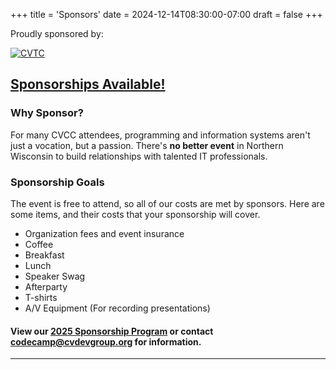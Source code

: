 +++
title = 'Sponsors'
date = 2024-12-14T08:30:00-07:00
draft = false
+++



Proudly sponsored by:

[![CVTC](/img/sponsors/cvtc.jpg)](https://cvtc.edu)


## [Sponsorships Available!](/fil/cvcc-2025-Sponsorship-Program.pdf) 

### Why Sponsor?

For many CVCC attendees, programming and information systems aren't just a vocation, but a passion. There's **no better event** in Northern Wisconsin to build relationships with talented IT professionals.

### Sponsorship Goals

The event is free to attend, so all of our costs are met by sponsors. Here are some items, and their costs that your sponsorship will cover.

- Organization fees and event insurance
- Coffee
- Breakfast
- Lunch
- Speaker Swag
- Afterparty
- T-shirts
- A/V Equipment (For recording presentations)


#### View our [2025 Sponsorship Program](/fil/cvcc-2025-Sponsorship-Program.pdf) or contact [codecamp@cvdevgroup.org](mailto:codecamp@cvdevgroup.org) for information.

----